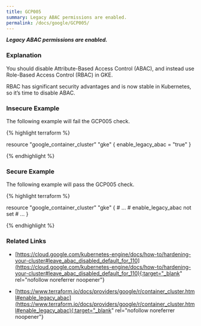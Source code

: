 ```yaml
---
title: GCP005
summary: Legacy ABAC permissions are enabled.
permalink: /docs/google/GCP005/
---
```


***Legacy ABAC permissions are enabled.***

### Explanation


You should disable Attribute-Based Access Control (ABAC), and instead use Role-Based Access Control (RBAC) in GKE.

RBAC has significant security advantages and is now stable in Kubernetes, so it’s time to disable ABAC.



### Insecure Example

The following example will fail the GCP005 check.

{% highlight terraform %}

resource "google_container_cluster" "gke" {
	enable_legacy_abac = "true"
}

{% endhighlight %}



### Secure Example

The following example will pass the GCP005 check.

{% highlight terraform %}

resource "google_container_cluster" "gke" {
	# ...
	# enable_legacy_abac not set
	# ...
}

{% endhighlight %}


### Related Links


- [https://cloud.google.com/kubernetes-engine/docs/how-to/hardening-your-cluster#leave_abac_disabled_default_for_110](https://cloud.google.com/kubernetes-engine/docs/how-to/hardening-your-cluster#leave_abac_disabled_default_for_110){:target="_blank" rel="nofollow noreferrer noopener"}

- [https://www.terraform.io/docs/providers/google/r/container_cluster.html#enable_legacy_abac](https://www.terraform.io/docs/providers/google/r/container_cluster.html#enable_legacy_abac){:target="_blank" rel="nofollow noreferrer noopener"}

